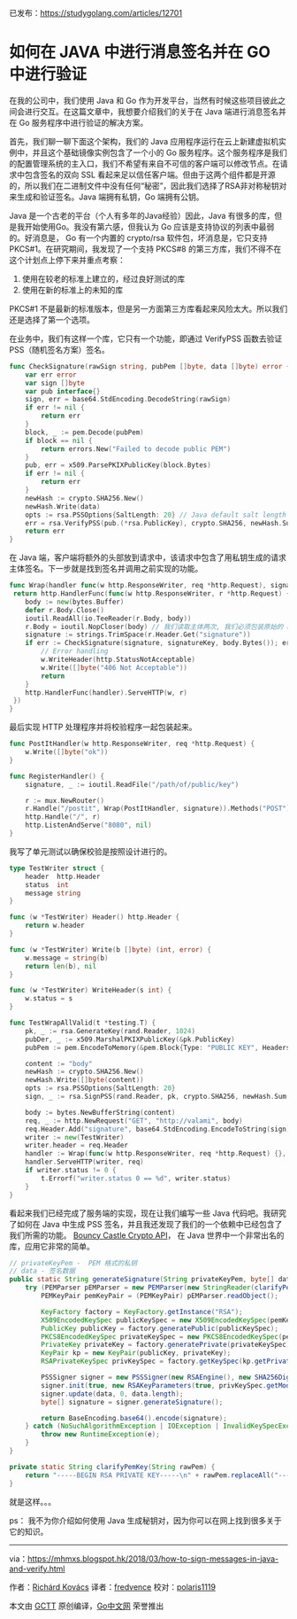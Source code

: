 已发布：https://studygolang.com/articles/12701

# 如何在 JAVA 中进行消息签名并在 GO 中进行验证

在我的公司中，我们使用 Java 和 Go 作为开发平台，当然有时候这些项目彼此之间会进行交互。在这篇文章中，我想要介绍我们的关于在 Java 端进行消息签名并在 Go 服务程序中进行验证的解决方案。

首先，我们聊一聊下面这个架构，我们的 Java 应用程序运行在云上新建虚拟机实例中，并且这个基础镜像实例包含了一个小的 Go 服务程序。这个服务程序是我们的配置管理系统的主入口，我们不希望有来自不可信的客户端可以修改节点。在请求中包含签名的双向 SSL 看起来足以信任客户端。但由于这两个组件都是开源的，所以我们在二进制文件中没有任何“秘密”，因此我们选择了RSA非对称秘钥对来生成和验证签名。Java 端拥有私钥，Go 端拥有公钥。

Java 是一个古老的平台（个人有多年的Java经验）因此，Java 有很多的库，但是我开始使用Go。我没有第六感，但我认为 Go 应该是支持协议的列表中最弱的。好消息是， Go 有一个内置的 crypto/rsa 软件包，坏消息是，它只支持 PKCS#1。在研究期间，我发现了一个支持 PKCS#8 的第三方库，我们不得不在这个计划点上停下来并重点考察：

1. 使用在较老的标准上建立的，经过良好测试的库
2. 使用在新的标准上的未知的库

PKCS#1 不是最新的标准版本，但是另一方面第三方库看起来风险太大。所以我们还是选择了第一个选项。

在业务中，我们有这样一个库，它只有一个功能，即通过 VerifyPSS 函数去验证 PSS（随机签名方案）签名。

```go
func CheckSignature(rawSign string, pubPem []byte, data []byte) error {
	var err error
	var sign []byte
	var pub interface{}
	sign, err = base64.StdEncoding.DecodeString(rawSign)
	if err != nil {
		return err
	}
	block, _ := pem.Decode(pubPem)
	if block == nil {
		return errors.New("Failed to decode public PEM")
	}
	pub, err = x509.ParsePKIXPublicKey(block.Bytes)
	if err != nil {
		return err
	}
	newHash := crypto.SHA256.New()
	newHash.Write(data)
	opts := rsa.PSSOptions{SaltLength: 20} // Java default salt length
	err = rsa.VerifyPSS(pub.(*rsa.PublicKey), crypto.SHA256, newHash.Sum(nil), sign, &opts)
	return err
}
```

在 Java 端，客户端将额外的头部放到请求中，该请求中包含了用私钥生成的请求主体签名。下一步就是找到签名并调用之前实现的功能。

```go
func Wrap(handler func(w http.ResponseWriter, req *http.Request), signatureKey []byte) http.Handler {
 return http.HandlerFunc(func(w http.ResponseWriter, r *http.Request) {
	body := new(bytes.Buffer)
	defer r.Body.Close()
	ioutil.ReadAll(io.TeeReader(r.Body, body))
	r.Body = ioutil.NopCloser(body) // 我们读取主体两次, 我们必须包装原始的 ReadCloser
	signature := strings.TrimSpace(r.Header.Get("signature"))
	if err := CheckSignature(signature, signatureKey, body.Bytes()); err != nil {
		// Error handling
		w.WriteHeader(http.StatusNotAcceptable)
		w.Write([]byte("406 Not Acceptable"))
		return
	}
	http.HandlerFunc(handler).ServeHTTP(w, r)
 })
}
```

最后实现 HTTP 处理程序并将校验程序一起包装起来。

```go
func PostItHandler(w http.ResponseWriter, req *http.Request) {
	w.Write([]byte("ok"))
}

func RegisterHandler() {
	signature, _ := ioutil.ReadFile("/path/of/public/key")

	r := mux.NewRouter()
	r.Handle("/postit", Wrap(PostItHandler, signature)).Methods("POST")
	http.Handle("/", r)
	http.ListenAndServe("8080", nil)
}
```

我写了单元测试以确保校验是按照设计进行的。

```go
type TestWriter struct {
	header  http.Header
	status  int
	message string
}

func (w *TestWriter) Header() http.Header {
	return w.header
}

func (w *TestWriter) Write(b []byte) (int, error) {
	w.message = string(b)
	return len(b), nil
}

func (w *TestWriter) WriteHeader(s int) {
	w.status = s
}

func TestWrapAllValid(t *testing.T) {
	pk, _ := rsa.GenerateKey(rand.Reader, 1024)
	pubDer, _ := x509.MarshalPKIXPublicKey(&pk.PublicKey)
	pubPem := pem.EncodeToMemory(&pem.Block{Type: "PUBLIC KEY", Headers: nil, Bytes: pubDer})

	content := "body"
	newHash := crypto.SHA256.New()
	newHash.Write([]byte(content))
	opts := rsa.PSSOptions{SaltLength: 20}
	sign, _ := rsa.SignPSS(rand.Reader, pk, crypto.SHA256, newHash.Sum(nil), &opts)

	body := bytes.NewBufferString(content)
	req, _ := http.NewRequest("GET", "http://valami", body)
	req.Header.Add("signature", base64.StdEncoding.EncodeToString(sign))
	writer := new(TestWriter)
	writer.header = req.Header
	handler := Wrap(func(w http.ResponseWriter, req *http.Request) {}, pubPem)
	handler.ServeHTTP(writer, req)
	if writer.status != 0 {
		t.Errorf("writer.status 0 == %d", writer.status)
	}
}
```

看起来我们已经完成了服务端的实现，现在让我们编写一些 Java 代码吧。我研究了如何在 Java 中生成 PSS 签名，并且我还发现了我们的一个依赖中已经包含了我们所需的功能。 [Bouncy Castle Crypto API](http://bouncycastle.org/)， 在 Java 世界中一个非常出名的库，应用它非常的简单。

```java
// privateKeyPem -  PEM 格式的私钥
// data - 签名数据
public static String generateSignature(String privateKeyPem, byte[] data) {
	try (PEMParser pEMParser = new PEMParser(new StringReader(clarifyPemKey(privateKeyPem)))) {
		PEMKeyPair pemKeyPair = (PEMKeyPair) pEMParser.readObject();

		KeyFactory factory = KeyFactory.getInstance("RSA");
		X509EncodedKeySpec publicKeySpec = new X509EncodedKeySpec(pemKeyPair.getPublicKeyInfo().getEncoded());
		PublicKey publicKey = factory.generatePublic(publicKeySpec);
		PKCS8EncodedKeySpec privateKeySpec = new PKCS8EncodedKeySpec(pemKeyPair.getPrivateKeyInfo().getEncoded());
		PrivateKey privateKey = factory.generatePrivate(privateKeySpec);
		KeyPair kp = new KeyPair(publicKey, privateKey);
		RSAPrivateKeySpec privKeySpec = factory.getKeySpec(kp.getPrivate(), RSAPrivateKeySpec.class);

		PSSSigner signer = new PSSSigner(new RSAEngine(), new SHA256Digest(), 20); //确保我们使用默认的 salt lenght
		signer.init(true, new RSAKeyParameters(true, privKeySpec.getModulus(), privKeySpec.getPrivateExponent()));
		signer.update(data, 0, data.length);
		byte[] signature = signer.generateSignature();

		return BaseEncoding.base64().encode(signature);
	} catch (NoSuchAlgorithmException | IOException | InvalidKeySpecException | CryptoException e) {
		throw new RuntimeException(e);
	}
}

private static String clarifyPemKey(String rawPem) {
	return "-----BEGIN RSA PRIVATE KEY-----\n" + rawPem.replaceAll("-----(.*)-----|\n", "") + "\n-----END RSA PRIVATE KEY-----"; // PEMParser nem kedveli a sortöréseket
}
```

就是这样。。。

ps： 我不为你介绍如何使用 Java 生成秘钥对，因为你可以在网上找到很多关于它的知识。

---

via：https://mhmxs.blogspot.hk/2018/03/how-to-sign-messages-in-java-and-verify.html

作者：[Richárd Kovács](https://mhmxs.blogspot.hk/)
译者：[fredvence](https://github.com/fredvence)
校对：[polaris1119](https://github.com/polaris1119)

本文由 [GCTT](https://github.com/studygolang/GCTT) 原创编译，[Go中文网](https://studygolang.com/) 荣誉推出


